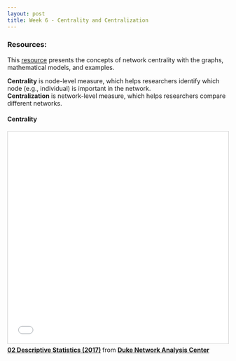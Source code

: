```yaml
---
layout: post
title: Week 6 - Centrality and Centralization
---
```


### Resources: 
This [resource](https://cs.brynmawr.edu/Courses/cs380/spring2013/section02/slides/05_Centrality.pdf) presents the concepts of network centrality with the graphs, mathematical models, and examples.

<p class="message">
<b>Centrality</b> is node-level measure, which helps researchers identify which node (e.g., individual) is important in the network.<br>
<b>Centralization</b> is network-level measure, which helps researchers compare different networks.
</p>

#### Centrality
<iframe src="//www.slideshare.net/slideshow/embed_code/key/hLyaZn5N9vhORB" width="595" height="485" frameborder="0" marginwidth="0" marginheight="0" scrolling="no" style="border:1px solid #CCC; border-width:1px; margin-bottom:5px; max-width: 100%;" allowfullscreen> </iframe> <div style="margin-bottom:5px"> <strong> <a href="//www.slideshare.net/dnac2017/tuesday-morning-lecture-descriptive-statistics" title="02 Descriptive Statistics (2017)" target="_blank">02 Descriptive Statistics (2017)</a> </strong> from <strong><a href="https://www.slideshare.net/dnac2017" target="_blank">Duke Network Analysis Center</a></strong> </div>
